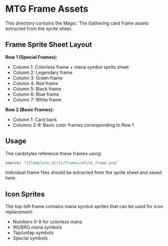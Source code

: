 # MTG Frame Assets

This directory contains the Magic: The Gathering card frame assets extracted from the sprite sheet.

## Frame Sprite Sheet Layout

**Row 1 (Special Frames):**
- Column 1: Colorless frame + mana symbol sprite sheet
- Column 2: Legendary frame  
- Column 3: Green frame
- Column 4: Red frame
- Column 5: Black frame
- Column 6: Blue frame
- Column 7: White frame

**Row 2 (Basic Frames):**
- Column 1: Card back
- Columns 2-8: Basic color frames corresponding to Row 1

## Usage

The cardstyles reference these frames using:
```yaml
source: "{{template_dir}}/frames/white_frame.png"
```

Individual frame files should be extracted from the sprite sheet and saved here.

## Icon Sprites

The top-left frame contains mana symbol sprites that can be used for icon replacement:
- Numbers 0-9 for colorless mana
- WUBRG mana symbols
- Tap/untap symbols
- Special symbols